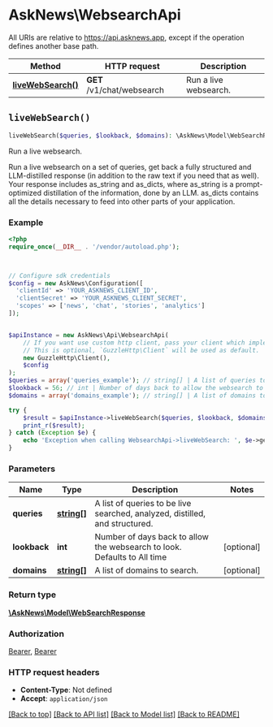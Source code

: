 # AskNews\WebsearchApi

All URIs are relative to https://api.asknews.app, except if the operation defines another base path.

| Method | HTTP request | Description |
| ------------- | ------------- | ------------- |
| [**liveWebSearch()**](WebsearchApi.md#liveWebSearch) | **GET** /v1/chat/websearch | Run a live websearch. |


## `liveWebSearch()`

```php
liveWebSearch($queries, $lookback, $domains): \AskNews\Model\WebSearchResponse
```

Run a live websearch.

Run a live websearch on a set of queries, get back a fully structured and LLM-distilled response (in addition to the raw text if you need that as well).  Your response includes as_string and as_dicts, where as_string is a prompt-optimized distillation of the information, done by an LLM. as_dicts contains all the details necessary to feed into other parts of your application.

### Example

```php
<?php
require_once(__DIR__ . '/vendor/autoload.php');



// Configure sdk credentials
$config = new AskNews\Configuration([
  'clientId' => 'YOUR_ASKNEWS_CLIENT_ID',
  'clientSecret' => 'YOUR_ASKNEWS_CLIENT_SECRET',
  'scopes' => ['news', 'chat', 'stories', 'analytics']
]);


$apiInstance = new AskNews\Api\WebsearchApi(
    // If you want use custom http client, pass your client which implements `GuzzleHttp\ClientInterface`.
    // This is optional, `GuzzleHttp\Client` will be used as default.
    new GuzzleHttp\Client(),
    $config
);
$queries = array('queries_example'); // string[] | A list of queries to be live searched, analyzed, distilled, and structured.
$lookback = 56; // int | Number of days back to allow the websearch to look. Defaults to All time
$domains = array('domains_example'); // string[] | A list of domains to search.

try {
    $result = $apiInstance->liveWebSearch($queries, $lookback, $domains);
    print_r($result);
} catch (Exception $e) {
    echo 'Exception when calling WebsearchApi->liveWebSearch: ', $e->getMessage(), PHP_EOL;
}
```

### Parameters

| Name | Type | Description  | Notes |
| ------------- | ------------- | ------------- | ------------- |
| **queries** | [**string[]**](../Model/string.md)| A list of queries to be live searched, analyzed, distilled, and structured. | |
| **lookback** | **int**| Number of days back to allow the websearch to look. Defaults to All time | [optional] |
| **domains** | [**string[]**](../Model/string.md)| A list of domains to search. | [optional] |

### Return type

[**\AskNews\Model\WebSearchResponse**](../Model/WebSearchResponse.md)

### Authorization

[Bearer](../../README.md#Bearer), [Bearer](../../README.md#Bearer)

### HTTP request headers

- **Content-Type**: Not defined
- **Accept**: `application/json`

[[Back to top]](#) [[Back to API list]](../../README.md#endpoints)
[[Back to Model list]](../../README.md#models)
[[Back to README]](../../README.md)

